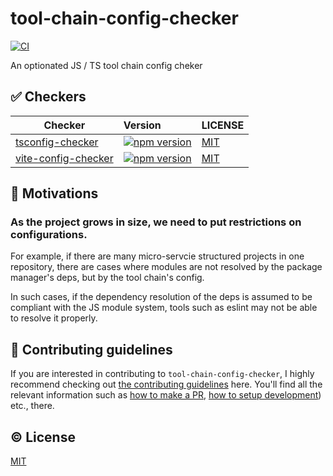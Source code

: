 # tool-chain-config-checker

[![CI][ci-src]][ci-href]

An optionated JS / TS tool chain config cheker

## ✅ Checkers

| Checker                                             | Version                                                                                     | LICENSE                                     |
| --------------------------------------------------- | :------------------------------------------------------------------------------------------ | :------------------------------------------ |
| [tsconfig-checker](packages/tsconfig-checker)       | [![npm version][npm-version-tsconfig-checker-src]][npm-version-tsconfig-checker-href]       | [MIT](packages/tsconfig-checker/LICENSE)    |
| [vite-config-checker](packages/vite-config-checker) | [![npm version][npm-version-vite-config-checker-src]][npm-version-vite-config-checker-href] | [MIT](packages/vite-config-checker/LICENSE) |

## 🙋 Motivations

### As the project grows in size, we need to put restrictions on configurations.

For example, if there are many micro-servcie structured projects in one repository, there are cases where modules are not resolved by the package manager's deps, but by the tool chain's config.

In such cases, if the dependency resolution of the deps is assumed to be compliant with the JS module system, tools such as eslint may not be able to resolve it properly.

## 🙌 Contributing guidelines

If you are interested in contributing to `tool-chain-config-checker`, I highly recommend checking out [the contributing guidelines](/CONTRIBUTING.md) here. You'll find all the relevant information such as [how to make a PR](/CONTRIBUTING.md#pull-request-guidelines), [how to setup development](/CONTRIBUTING.md#development-setup)) etc., there.

## ©️ License

[MIT](https://opensource.org/licenses/MIT)

<!-- Badges -->

[npm-version-tsconfig-checker-src]: https://img.shields.io/npm/v/tsconfig-checker?style=flat
[npm-version-tsconfig-checker-href]: https://npmjs.com/package/tsconfig-checker
[npm-version-vite-config-checker-src]: https://img.shields.io/npm/v/vite-config-checker?style=flat
[npm-version-vite-config-checker-href]: https://npmjs.com/package/vite-config-checker
[ci-src]: https://github.com/kazupon/tool-chain-config-checker/actions/workflows/ci.yml/badge.svg
[ci-href]: https://github.com/kazupon/tool-chain-config-checker/actions/workflows/ci.yml
